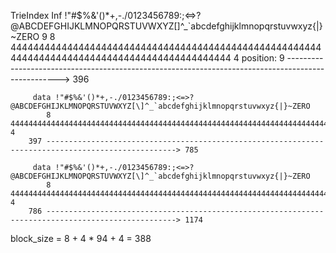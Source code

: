 TrieIndex Inf !"#$%&'()*+,-./0123456789:;<=>?@ABCDEFGHIJKLMNOPQRSTUVWXYZ[\]^_`abcdefghijklmnopqrstuvwxyz{|}~ZERO 
        9   8 4444444444444444444444444444444444444444444444444444444444444444444444444444444444444444444444   4 
position: 9 ---------------------------------------------------------------------------------------------------> 396       
		
	     data !"#$%&'()*+,-./0123456789:;<=>?@ABCDEFGHIJKLMNOPQRSTUVWXYZ[\]^_`abcdefghijklmnopqrstuvwxyz{|}~ZERO 
		    8 4444444444444444444444444444444444444444444444444444444444444444444444444444444444444444444444   4
	    397 ---------------------------------------------------------------------------------------------------> 785
		
		 data !"#$%&'()*+,-./0123456789:;<=>?@ABCDEFGHIJKLMNOPQRSTUVWXYZ[\]^_`abcdefghijklmnopqrstuvwxyz{|}~ZERO 
		    8 4444444444444444444444444444444444444444444444444444444444444444444444444444444444444444444444   4
	    786 ---------------------------------------------------------------------------------------------------> 1174
	 
block_size = 8 + 4 * 94 + 4 = 388